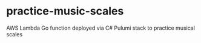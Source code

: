 # practice-music-scales
AWS Lambda Go function deployed via C# Pulumi stack to practice musical scales
